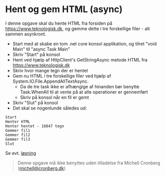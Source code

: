 ﻿# Hent og gem HTML (async)

I denne opgave skal du hente HTML fra forsiden på https://www.teknologisk.dk, og gemme dette i tre forskellige filer - alt sammen asynkront.

- Start med at skabe en tom .net core konsol applikation, og tilret "void Main" til "async Task Main"
- Skriv "Start" på konsol
- Hent ved hjælp af HttpClient's GetStringAsync metode HTML fra https://www.teknologisk.dk
- Skriv hvor mange tegn der er hentet
- Gem nu HTML i tre forskellige filer ved hjælp af System.IO.File.AppendAllTextAsync.
	- Da de tre task ikke er afhængige af hinanden bør benytte Task.WhenAll til at vente på at alle operationer er gennemført
	- Skriv på konsol når en fil er gemt
- Skriv "Slut" på konsol
- Det skal se nogenlunde således ud:

```
Start
Henter HTML
Henter hentet - 16847 tegn
Gemmer fil1
Gemmer fil2
Gemmer fil3
Slut
```

Se evt. [løsning](https://github.com/devcronberg/undervisning-cs-opgaver/blob/master/async-gemhtml/Program.cs)

<!-- footerstart -->
> Denne opgave må ikke benyttes uden tilladelse fra Michell Cronberg (michell@cronberg.dk)
<!-- footerslut -->


